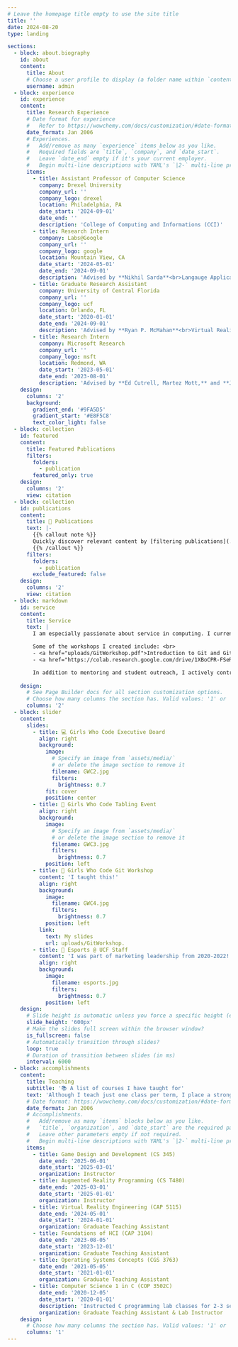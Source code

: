 ```yaml
---
# Leave the homepage title empty to use the site title
title: ''
date: 2024-08-20
type: landing

sections:
  - block: about.biography
    id: about
    content:
      title: About
      # Choose a user profile to display (a folder name within `content/authors/`)
      username: admin
  - block: experience
    id: experience
    content:
      title: Research Experience
      # Date format for experience
      #   Refer to https://wowchemy.com/docs/customization/#date-format
      date_format: Jan 2006
      # Experiences.
      #   Add/remove as many `experience` items below as you like.
      #   Required fields are `title`, `company`, and `date_start`.
      #   Leave `date_end` empty if it's your current employer.
      #   Begin multi-line descriptions with YAML's `|2-` multi-line prefix.
      items:
        - title: Assistant Professor of Computer Science
          company: Drexel University
          company_url: ''
          company_logo: drexel
          location: Philadelphia, PA
          date_start: '2024-09-01'
          date_end: ''
          description: 'College of Computing and Informations (CCI)'
        - title: Research Intern
          company: Labs@Google
          company_url: ''
          company_logo: google
          location: Mountain View, CA
          date_start: '2024-05-01'
          date_end: '2024-09-01'
          description: 'Advised by **Nikhil Sarda**<br>Langauge Applications (LangApps) Team<br>Conducted research on innovative applications of large language models (LLMs). Designed and prototyped LLM-based tools in Python, emphasizing usability and real-world deployment of AI-generated podacasts.<br>Work recognized with a [Best Paper at CHI 2025](https://doi.org/10.1145/3706598.3713460).<br>Contributed to confidential research initiatives (details redacted).'
        - title: Graduate Research Assistant
          company: University of Central Florida
          company_url: ''
          company_logo: ucf
          location: Orlando, FL
          date_start: '2020-01-01'
          date_end: '2024-09-01'
          description: 'Advised by **Ryan P. McMahan**<br>Virtual Reality and Virtual Agents'
        - title: Research Intern
          company: Microsoft Research
          company_url: ''
          company_logo: msft
          location: Redmond, WA
          date_start: '2023-05-01'
          date_end: '2023-08-01'
          description: 'Advised by **Ed Cutrell, Martez Mott,** and **John Tang** <br>Ability Team, HCAIX (Human-Computing AI Experiences) Group<br>Researched AI-driven affect and emotion in inclusive avatars using LLMs (GPT-4), Microsoft Mesh, and Unity (C\#).<br>'
    design:
      columns: '2'
      background:
        gradient_end: '#9FA5D5'
        gradient_start: '#E8F5C8'
        text_color_light: false
  - block: collection
    id: featured
    content:
      title: Featured Publications
      filters:
        folders:
          - publication
        featured_only: true
    design:
      columns: '2'
      view: citation
  - block: collection
    id: publications
    content:
      title: 📝 Publications
      text: |-
        {{% callout note %}}
        Quickly discover relevant content by [filtering publications](./publication/).
        {{% /callout %}}
      filters:
        folders:
          - publication
        exclude_featured: false
    design:
      columns: '2'
      view: citation
  - block: markdown
    id: service
    content:
      title: Service
      text: |
        I am especially passionate about service in computing. I currently serve as the <strong>faculty advisor</strong> for Drexel’s <strong>Women in Computing Society</strong>, and previously mentored the <strong>ACM-Women</strong> chapter at UCF (2020–2022). I also cofounded and served as <strong>External Vice President</strong> of <a href="https://www.instagram.com/girlswhocodeucf/" target="_blank">Girls Who Code @ UCF</a> from 2022–2024. As part of my commitment to supporting students, I led GWC’s technical interview prep group, helping members gain confidence and skills for industry roles.

        Some of the workshops I created include: <br>
        - <a href="uploads/GitWorkshop.pdf">Introduction to Git and GitHub</a> <br>
        - <a href="https://colab.research.google.com/drive/1XBoCPR-FSeRVGuCvlFEm2kATrp76KzEF?usp=sharing" target="_blank">Technical Interview Practice Problems</a> <br><br>

        In addition to mentoring and student outreach, I actively contribute to the research community through reviewing and editorial service. I have served as an external reviewer for <em>Springer Virtual Reality</em>, <em>ACM Multimedia (ACM MM)</em>, <em>IEEE VR</em>, <em>ACM CHI</em>, <em>IEEE ISMAR</em>, among others—earning multiple <strong>Outstanding Reviewer</strong> distinctions at top HCI venues. I have also served on the <strong>Technical Program Committee</strong> for <em>ACM Multimedia (MM 2022)</em> and <em>ACM Virtual Reality Software and Technology (VRST 2025)</em>, and currently serve as the <strong>Outreach Editor</strong> for <a href="https://dl.acm.org/journal/tochi" target="_blank">ACM Transactions on Computer-Human Interaction (TOCHI)</a>.
 
    design:
      # See Page Builder docs for all section customization options.
      # Choose how many columns the section has. Valid values: '1' or '2'.
      columns: '2'
  - block: slider
    content:
      slides:
        - title: 💻 Girls Who Code Executive Board
          align: right
          background:
            image:
              # Specify an image from `assets/media/`
              # or delete the image section to remove it
              filename: GWC2.jpg
              filters:
                brightness: 0.7
            fit: cover
            position: center
        - title: 👋 Girls Who Code Tabling Event
          align: right
          background:
            image:
              # Specify an image from `assets/media/`
              # or delete the image section to remove it
              filename: GWC3.jpg
              filters:
                brightness: 0.7
            position: left
        - title: 🔧 Girls Who Code Git Workshop
          content: 'I taught this!'
          align: right
          background:
            image:
              filename: GWC4.jpg
              filters:
                brightness: 0.7
            position: left
          link:
            text: My slides
            url: uploads/GitWorkshop.
        - title: 👾 Esports @ UCF Staff
          content: 'I was part of marketing leadership from 2020-2022!'
          align: right
          background:
            image:
              filename: esports.jpg
              filters:
                brightness: 0.7
            position: left
    design:
      # Slide height is automatic unless you force a specific height (e.g. '400px')
      slide_height: '600px'
      # Make the slides full screen within the browser window?
      is_fullscreen: false
      # Automatically transition through slides?
      loop: true
      # Duration of transition between slides (in ms)
      interval: 6000
  - block: accomplishments
    content:
      title: Teaching
      subtitle: '📚 A list of courses I have taught for'
      text: 'Although I teach just one class per term, I place a strong emphasis on quality instruction and consistently receive high student evaluations, with an average instructor rating of **4.75/5**.'
      # Date format: https://wowchemy.com/docs/customization/#date-format
      date_format: Jan 2006
      # Accomplishments.
      #   Add/remove as many `items` blocks below as you like.
      #   `title`, `organization`, and `date_start` are the required parameters.
      #   Leave other parameters empty if not required.
      #   Begin multi-line descriptions with YAML's `|2-` multi-line prefix.
      items:
        - title: Game Design and Development (CS 345)
          date_end: '2025-06-01'
          date_start: '2025-03-01'
          organization: Instructor
        - title: Augmented Reality Programming (CS T480)
          date_end: '2025-03-01'
          date_start: '2025-01-01'
          organization: Instructor
        - title: Virtual Reality Engineering (CAP 5115)
          date_end: '2024-05-01'
          date_start: '2024-01-01'
          organization: Graduate Teaching Assistant
        - title: Foundations of HCI (CAP 3104)
          date_end: '2023-08-05'
          date_start: '2023-12-01'
          organization: Graduate Teaching Assistant
        - title: Operating Systems Concepts (CGS 3763)
          date_end: '2021-05-05'
          date_start: '2021-01-01'
          organization: Graduate Teaching Assistant
        - title: Computer Science 1 in C (COP 3502C)
          date_end: '2020-12-05'
          date_start: '2020-01-01'
          description: 'Instructed C programming lab classes for 2-3 sections a week (20-40 students per section). Responsible as TA for ~240 students a semester. <br>Nominated for the CECS Award for Excellence by a Graduate Teaching Assistant by Dr. Tanvir Ahmed. '
          organization: Graduate Teaching Assistant & Lab Instructor
    design:
      # Choose how many columns the section has. Valid values: '1' or '2'.
      columns: '1'
---
```

